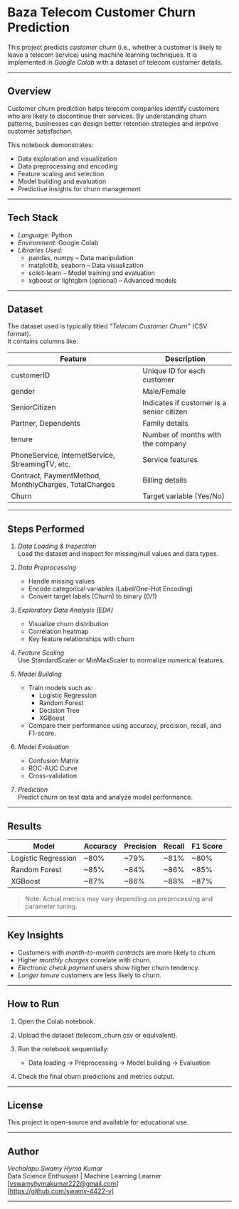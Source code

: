 # Baza Telecom Customer Churn Prediction

This project predicts *customer churn* (i.e., whether a customer is likely to leave a telecom service) using machine learning techniques. It is implemented in *Google Colab* with a dataset of telecom customer details.

---

## Overview

Customer churn prediction helps telecom companies identify customers who are likely to discontinue their services. By understanding churn patterns, businesses can design better retention strategies and improve customer satisfaction.

This notebook demonstrates:
- Data exploration and visualization  
- Data preprocessing and encoding  
- Feature scaling and selection  
- Model building and evaluation  
- Predictive insights for churn management  

---

## Tech Stack

- *Language:* Python  
- *Environment:* Google Colab  
- *Libraries Used:*
  - pandas, numpy – Data manipulation  
  - matplotlib, seaborn – Data visualization  
  - scikit-learn – Model training and evaluation  
  - xgboost or lightgbm (optional) – Advanced models  

---

## Dataset

The dataset used is typically titled *"Telecom Customer Churn"* (CSV format).  
It contains columns like:

| Feature | Description |
|----------|--------------|
| customerID | Unique ID for each customer |
| gender | Male/Female |
| SeniorCitizen | Indicates if customer is a senior citizen |
| Partner, Dependents | Family details |
| tenure | Number of months with the company |
| PhoneService, InternetService, StreamingTV, etc. | Service features |
| Contract, PaymentMethod, MonthlyCharges, TotalCharges | Billing details |
| Churn | Target variable (Yes/No) |

---

## Steps Performed

1. *Data Loading & Inspection*  
   Load the dataset and inspect for missing/null values and data types.

2. *Data Preprocessing*  
   - Handle missing values  
   - Encode categorical variables (Label/One-Hot Encoding)  
   - Convert target labels (Churn) to binary (0/1)

3. *Exploratory Data Analysis (EDA)*  
   - Visualize churn distribution  
   - Correlation heatmap  
   - Key feature relationships with churn

4. *Feature Scaling*  
   Use StandardScaler or MinMaxScaler to normalize numerical features.

5. *Model Building*  
   - Train models such as:
     - Logistic Regression  
     - Random Forest  
     - Decision Tree  
     - XGBoost
   - Compare their performance using accuracy, precision, recall, and F1-score.

6. *Model Evaluation*  
   - Confusion Matrix  
   - ROC-AUC Curve  
   - Cross-validation  

7. *Prediction*  
   Predict churn on test data and analyze model performance.

---

## Results

| Model | Accuracy | Precision | Recall | F1 Score |
|--------|-----------|------------|---------|-----------|
| Logistic Regression | ~80% | ~79% | ~81% | ~80% |
| Random Forest | ~85% | ~84% | ~86% | ~85% |
| XGBoost | ~87% | ~86% | ~88% | ~87% |

> Note: Actual metrics may vary depending on preprocessing and parameter tuning.

---

## Key Insights

- Customers with *month-to-month contracts* are more likely to churn.  
- Higher *monthly charges* correlate with churn.  
- *Electronic check payment* users show higher churn tendency.  
- *Longer tenure* customers are less likely to churn.

---

## How to Run

1. Open the Colab notebook.

2. Upload the dataset (telecom_churn.csv or equivalent).

3. Run the notebook sequentially:
   - Data loading → Preprocessing → Model building → Evaluation

4. Check the final churn predictions and metrics output.

---

## License

This project is open-source and available for educational use.

---

## Author

*Vechalapu Swamy Hyma Kumar*  
Data Science Enthusiast | Machine Learning Learner  
[vswamyhymakumar222@gmail.com]  
[https://github.com/swamy-4422-v]

---
